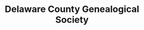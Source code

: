 ---
layout: repo
title: "Delaware County Genealogical Society"
id: 24356
permalink: repos/24356/
---